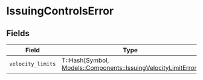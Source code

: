 # IssuingControlsError


## Fields

| Field                                                                                                              | Type                                                                                                               | Required                                                                                                           | Description                                                                                                        |
| ------------------------------------------------------------------------------------------------------------------ | ------------------------------------------------------------------------------------------------------------------ | ------------------------------------------------------------------------------------------------------------------ | ------------------------------------------------------------------------------------------------------------------ |
| `velocity_limits`                                                                                                  | T::Hash[Symbol, [Models::Components::IssuingVelocityLimitError](../../models/shared/issuingvelocitylimiterror.md)] | :heavy_minus_sign:                                                                                                 | N/A                                                                                                                |